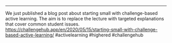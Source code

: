 ---
We just published a blog post about starting small with challenge-based active learning.
The aim is to replace the lecture with targeted explanations that cover common student issues.
https://challengehub.app/en/2020/05/15/starting-small-with-challenge-based-active-learning/
#activelearning #highered #challengehub
